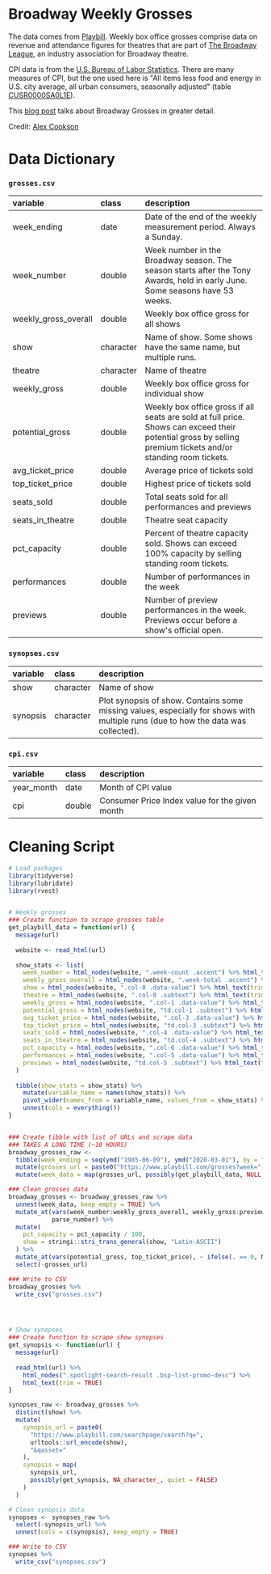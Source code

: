 # Broadway Weekly Grosses

The data comes from [Playbill](https://www.playbill.com/grosses). Weekly box office grosses comprise data on revenue and attendance figures for theatres that are part of [The Broadway League](https://en.wikipedia.org/wiki/The_Broadway_League), an industry association for Broadway theatre.

CPI data is from the [U.S. Bureau of Labor Statistics](https://www.bls.gov/). There are many measures of CPI, but the one used here is "All items less food and energy in U.S. city average, all urban consumers, seasonally adjusted" (table [CUSR0000SA0L1E](https://beta.bls.gov/dataViewer/view/timeseries/CUSR0000SA0L1E)).

This [blog post](https://www.alexcookson.com/post/most-successful-broadway-show-of-all-time/) talks about Broadway Grosses in greater detail.

Credit: [Alex Cookson](https://twitter.com/alexcookson)




# Data Dictionary

### `grosses.csv`

| variable             | class     | description                                                  |
| :------------------- | :-------- | :----------------------------------------------------------- |
| week_ending          | date      | Date of the end of the weekly measurement period. Always a Sunday. |
| week_number          | double    | Week number in the Broadway season. The season starts after the Tony Awards, held in early June. Some seasons have 53 weeks. |
| weekly_gross_overall | double    | Weekly box office gross for all shows                        |
| show                 | character | Name of show. Some shows have the same name, but multiple runs. |
| theatre              | character | Name of theatre                                              |
| weekly_gross         | double    | Weekly box office gross for individual show                  |
| potential_gross      | double    | Weekly box office gross if all seats are sold at full price. Shows can exceed their potential gross by selling premium tickets and/or standing room tickets. |
| avg_ticket_price     | double    | Average price of tickets sold                                |
| top_ticket_price     | double    | Highest price of tickets sold                                |
| seats_sold           | double    | Total seats sold for all performances and previews           |
| seats_in_theatre     | double    | Theatre seat capacity                                        |
| pct_capacity         | double    | Percent of theatre capacity sold. Shows can exceed 100% capacity by selling standing room tickets. |
| performances         | double    | Number of performances in the week                           |
| previews             | double    | Number of preview performances in the week. Previews occur before a show's official open. |



### `synopses.csv`

| variable | class     | description                                                  |
| :------- | :-------- | :----------------------------------------------------------- |
| show     | character | Name of show                                                 |
| synopsis | character | Plot synopsis of show. Contains some missing values, especially for shows with multiple runs (due to how the data was collected). |



### `cpi.csv`

| variable   | class  | description                                    |
| :--------- | :----- | :--------------------------------------------- |
| year_month | date   | Month of CPI value                             |
| cpi        | double | Consumer Price Index value for the given month |



# Cleaning Script

```R
# Load packages
library(tidyverse)
library(lubridate)
library(rvest)


# Weekly grosses
### Create function to scrape grosses table
get_playbill_data = function(url) {
  message(url)
  
  website <- read_html(url)
  
  show_stats <- list(
    week_number = html_nodes(website, ".week-count .accent") %>% html_text(trim = TRUE),
    weekly_gross_overall = html_nodes(website, ".week-total .accent") %>% html_text(trim = TRUE),
    show = html_nodes(website, ".col-0 .data-value") %>% html_text(trim = TRUE),
    theatre = html_nodes(website, ".col-0 .subtext") %>% html_text(trim = TRUE),
    weekly_gross = html_nodes(website, ".col-1 .data-value") %>% html_text(trim = TRUE),
    potential_gross = html_nodes(website, "td.col-1 .subtext") %>% html_text(trim = TRUE),
    avg_ticket_price = html_nodes(website, ".col-3 .data-value") %>% html_text(trim = TRUE),
    top_ticket_price = html_nodes(website, "td.col-3 .subtext") %>% html_text(trim = TRUE),
    seats_sold = html_nodes(website, ".col-4 .data-value") %>% html_text(trim = TRUE),
    seats_in_theatre = html_nodes(website, "td.col-4 .subtext") %>% html_text(trim = TRUE),
    pct_capacity = html_nodes(website, ".col-6 .data-value") %>% html_text(trim = TRUE),
    performances = html_nodes(website, ".col-5 .data-value") %>% html_text(trim = TRUE),
    previews = html_nodes(website, "td.col-5 .subtext") %>% html_text(trim = TRUE)
  )
  
  tibble(show_stats = show_stats) %>%
    mutate(variable_name = names(show_stats)) %>%
    pivot_wider(names_from = variable_name, values_from = show_stats) %>%
    unnest(cols = everything())
}


### Create tibble with list of URLs and scrape data
### TAKES A LONG TIME (~10 HOURS)
broadway_grosses_raw <-
  tibble(week_ending = seq(ymd("1985-06-09"), ymd("2020-03-01"), by = "1 week")) %>%
  mutate(grosses_url = paste0("https://www.playbill.com/grosses?week=", week_ending)) %>%
  mutate(week_data = map(grosses_url, possibly(get_playbill_data, NULL, quiet = FALSE)))

### Clean grosses data
broadway_grosses <- broadway_grosses_raw %>%
  unnest(week_data, keep_empty = TRUE) %>%
  mutate_at(vars(week_number:weekly_gross_overall, weekly_gross:previews),
            parse_number) %>%
  mutate(
    pct_capacity = pct_capacity / 100,
    show = stringi::stri_trans_general(show, "Latin-ASCII")
  ) %>%
  mutate_at(vars(potential_gross, top_ticket_price), ~ ifelse(. == 0, NA, .)) %>%
  select(-grosses_url)

### Write to CSV
broadway_grosses %>%
  write_csv("grosses.csv")




# Show synopses
### Create function to scrape show synopses
get_synopsis <- function(url) {
  message(url)
  
  read_html(url) %>%
    html_nodes(".spotlight-search-result .bsp-list-promo-desc") %>%
    html_text(trim = TRUE)
}

synopses_raw <- broadway_grosses %>%
  distinct(show) %>%
  mutate(
    synopsis_url = paste0(
      "https://www.playbill.com/searchpage/search?q=",
      urltools::url_encode(show),
      "&qasset="
    ),
    synopsis = map(
      synopsis_url,
      possibly(get_synopsis, NA_character_, quiet = FALSE)
    )
  )

# Clean synopsis data
synopses <- synopses_raw %>%
  select(-synopsis_url) %>%
  unnest(cols = c(synopsis), keep_empty = TRUE)

### Write to CSV
synopses %>%
  write_csv("synopses.csv")
```
